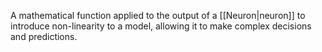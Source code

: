 A mathematical function applied to the output of a [[Neuron|neuron]] to introduce non-linearity to a model, allowing it to make complex decisions and predictions.
